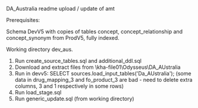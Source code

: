 DA_Australia readme upload / update of amt

Prerequisites:

Schema DevV5 with copies of tables concept, concept_relationship and concept_synonym from ProdV5, fully indexed.

Working directory dev_aus.

1. Run create_source_tables.sql and additional_ddl.sql
2. Download and extract files from \\kha-file01\Odysseus\DA_AUstralia
3. Run in devv5: SELECT sources.load_input_tables('Da_AUstralia'); (some data in drug_mapping_3 and fo_product_3 are bad - need to delete extra columns, 3 and 1 respectively in some rows)
4. Run load_stage.sql
5. Run generic_update.sql (from working directory)

